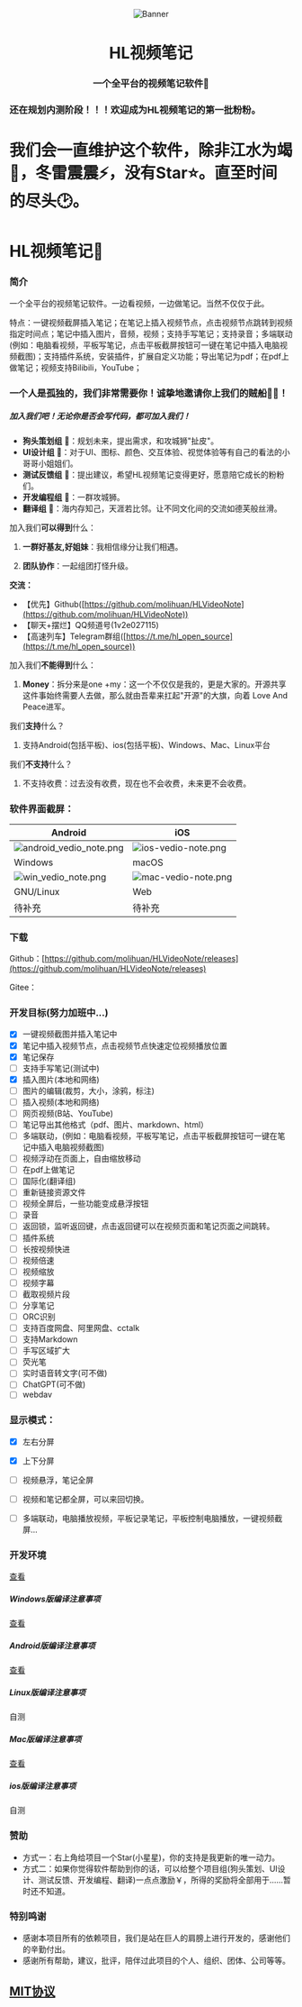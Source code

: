 <p align="center">
<img src="https://s2.loli.net/2022/12/14/WoYwfehDNHbMzIZ.png" alt="Banner" />
</p>

<h1 align="center">HL视频笔记</h1>

<h3 align="center">一个全平台的视频笔记软件📒</h3>



### 还在规划内测阶段！！！欢迎成为HL视频笔记的第一批粉粉。



# 我们会一直维护这个软件，除非江水为竭🌊，冬雷震震⚡，没有Star⭐。直至时间的尽头🕑。



# HL视频笔记📒

### 简介

一个全平台的视频笔记软件。一边看视频，一边做笔记。当然不仅仅于此。

特点：一键视频截屏插入笔记；在笔记上插入视频节点，点击视频节点跳转到视频指定时间点；笔记中插入图片，音频，视频；支持手写笔记；支持录音；多端联动(例如：电脑看视频，平板写笔记，点击平板截屏按钮可一键在笔记中插入电脑视频截图)；支持插件系统，安装插件，扩展自定义功能；导出笔记为pdf；在pdf上做笔记；视频支持Bilibili，YouTube；



### 一个人是孤独的，我们非常需要你！诚挚地邀请你上我们的贼船🏴‍☠️！

##### 加入我们吧！无论你是否会写代码，都可加入我们！

- **狗头策划组** 🐶：规划未来，提出需求，和攻城狮"扯皮"。
- **UI设计组** 🦜：对于UI、图标、颜色、交互体验、视觉体验等有自己的看法的小哥哥小姐姐们。
- **测试反馈组** 🐹：提出建议，希望HL视频笔记变得更好，愿意陪它成长的粉粉们。
- **开发编程组** 🦁：一群攻城狮。
- **翻译组** 🐰：海内存知己，天涯若比邻。让不同文化间的交流如德芙般丝滑。

加入我们**可以得到**什么：

1. **一群好基友,好姐妹**：我相信缘分让我们相遇。

2. **团队协作**：一起组团打怪升级。

**交流：**

- 【优先】Github([https://github.com/molihuan/HLVideoNote](https://github.com/molihuan/HLVideoNote))
- 【聊天+摆烂】QQ频道号(1v2e027115)
- 【高速列车】Telegram群组([https://t.me/hl_open_source](https://t.me/hl_open_source))

加入我们**不能得到**什么：

1. **Money**：拆分来是one +my：这一个不仅仅是我的，更是大家的。开源共享这件事始终需要人去做，那么就由吾辈来扛起"开源"的大旗，向着 Love And Peace进军。

我们**支持**什么？

1. 支持Android(包括平板)、ios(包括平板)、Windows、Mac、Linux平台

我们**不支持**什么？

1. 不支持收费：过去没有收费，现在也不会收费，未来更不会收费。



### 软件界面截屏：

| Android                                                      | iOS    |
| ------------------------------------------------------------ | ------ |
| ![android_vedio_note.png](https://z4a.net/images/2023/11/17/android_vedio_note.png) | ![ios-vedio-note.png](https://z4a.net/images/2024/05/11/ios-vedio-note.png) |
| Windows                                                      | macOS  |
| ![win_vedio_note.png](https://z4a.net/images/2023/11/17/win_vedio_note.png) | ![mac-vedio-note.png](https://z4a.net/images/2024/05/11/mac-vedio-note.png) |
| GNU/Linux                                                    | Web    |
| 待补充                                                       | 待补充 |

### 下载

Github：[https://github.com/molihuan/HLVideoNote/releases](https://github.com/molihuan/HLVideoNote/releases)

Gitee：

### 开发目标(努力加班中...)

- [x] 一键视频截图并插入笔记中
- [x] 笔记中插入视频节点，点击视频节点快速定位视频播放位置
- [x] 笔记保存
- [ ] 支持手写笔记(测试中)
- [x] 插入图片(本地和网络)
- [ ] 图片的编辑(裁剪，大小，涂鸦，标注)
- [ ] 插入视频(本地和网络)
- [ ] 网页视频(B站、YouTube)
- [ ] 笔记导出其他格式（pdf、图片、markdown、html）
- [ ] 多端联动，(例如：电脑看视频，平板写笔记，点击平板截屏按钮可一键在笔记中插入电脑视频截图)
- [ ] 视频浮动在页面上，自由缩放移动
- [ ] 在pdf上做笔记
- [ ] 国际化(翻译组)
- [ ] 重新链接资源文件
- [ ] 视频全屏后，一些功能变成悬浮按钮
- [ ] 录音
- [ ] 返回锁，监听返回键，点击返回键可以在视频页面和笔记页面之间跳转。
- [ ] 插件系统
- [ ] 长按视频快进
- [ ] 视频倍速
- [ ] 视频缩放
- [ ] 视频字幕
- [ ] 截取视频片段
- [ ] 分享笔记
- [ ] ORC识别
- [ ] 支持百度网盘、阿里网盘、cctalk
- [ ] 支持Markdown
- [ ] 手写区域扩大
- [ ] 荧光笔
- [ ] 实时语音转文字(可不做)
- [ ] ChatGPT(可不做)
- [ ] webdav

### 显示模式：

- [x] 左右分屏

- [x] 上下分屏
- [ ] 视频悬浮，笔记全屏
- [ ] 视频和笔记都全屏，可以来回切换。
- [ ] 多端联动，电脑播放视频，平板记录笔记，平板控制电脑播放，一键视频截屏...

### 开发环境

[查看](doc/md/zh_CN/DevelopmentEnvironment.md)

##### Windows版编译注意事项

[查看](doc/md/zh_CN/CompilationNotes/Windows.md)

##### Android版编译注意事项

[查看](doc/md/zh_CN/CompilationNotes/Android.md)

##### Linux版编译注意事项

自测

##### Mac版编译注意事项

[查看](doc/md/zh_CN/CompilationNotes/Mac.md)

##### ios版编译注意事项

自测

### 赞助

- 方式一：右上角给项目一个Star(小星星)，你的支持是我更新的唯一动力。
- 方式二：如果你觉得软件帮助到你的话，可以给整个项目组(狗头策划、UI设计、测试反馈、开发编程、翻译)一点点激励￥，所得的奖励将全部用于......暂时还不知道。



### 特别鸣谢

- 感谢本项目所有的依赖项目，我们是站在巨人的肩膀上进行开发的，感谢他们的辛勤付出。
- 感谢所有帮助，建议，批评，陪伴过此项目的个人、组织、团体、公司等等。



## [MIT协议](./LICENSE)
